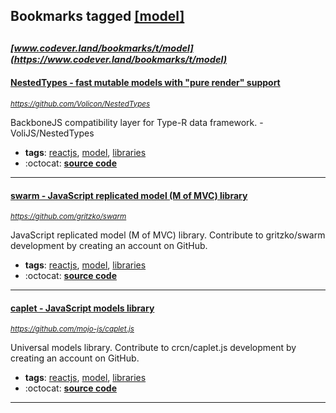 ## Bookmarks tagged [[model]](https://www.codever.land/search?q=[model])

_<sup><sup>[www.codever.land/bookmarks/t/model](https://www.codever.land/bookmarks/t/model)</sup></sup>_
---
#### [NestedTypes - fast mutable models with "pure render" support](https://github.com/Volicon/NestedTypes)
_<sup>https://github.com/Volicon/NestedTypes</sup>_

BackboneJS compatibility layer for Type-R data framework. - VoliJS/NestedTypes
* **tags**: [reactjs](../tagged/reactjs.md), [model](../tagged/model.md), [libraries](../tagged/libraries.md)
* :octocat: **[source code](https://github.com/Volicon/NestedTypes)**
---
#### [swarm - JavaScript replicated model (M of MVC) library](https://github.com/gritzko/swarm)
_<sup>https://github.com/gritzko/swarm</sup>_

JavaScript replicated model (M of MVC) library. Contribute to gritzko/swarm development by creating an account on GitHub.
* **tags**: [reactjs](../tagged/reactjs.md), [model](../tagged/model.md), [libraries](../tagged/libraries.md)
* :octocat: **[source code](https://github.com/gritzko/swarm)**
---
#### [caplet - JavaScript models library](https://github.com/mojo-js/caplet.js)
_<sup>https://github.com/mojo-js/caplet.js</sup>_

Universal models library. Contribute to crcn/caplet.js development by creating an account on GitHub.
* **tags**: [reactjs](../tagged/reactjs.md), [model](../tagged/model.md), [libraries](../tagged/libraries.md)
* :octocat: **[source code](https://github.com/mojo-js/caplet.js)**
---
